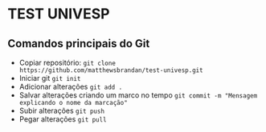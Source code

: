 # TEST UNIVESP

## Comandos principais do Git
  - Copiar repositório:
  ``` git clone https://github.com/matthewsbrandan/test-univesp.git ```
  - Iniciar git
  ``` git init ```
  - Adicionar alterações
  ``` git add . ```
  - Salvar alterações criando um marco no tempo
  ``` git commit -m "Mensagem explicando o nome da marcação" ```
  - Subir alterações
  ``` git push ```
  - Pegar alterações
  ``` git pull ```